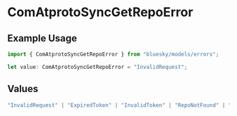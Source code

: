 # ComAtprotoSyncGetRepoError

## Example Usage

```typescript
import { ComAtprotoSyncGetRepoError } from "bluesky/models/errors";

let value: ComAtprotoSyncGetRepoError = "InvalidRequest";
```

## Values

```typescript
"InvalidRequest" | "ExpiredToken" | "InvalidToken" | "RepoNotFound" | "RepoTakendown" | "RepoSuspended" | "RepoDeactivated"
```